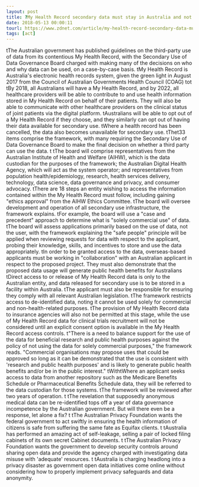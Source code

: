 ```yaml
---
layout: post
title: ?My Health Record secondary data must stay in Australia and not be used for 'solely commercial' reasons
date: 2018-05-13 00:00:11
tourl: https://www.zdnet.com/article/my-health-record-secondary-data-must-stay-in-australia-and-not-be-used-for-solely-commercial-reasons/
tags: [act]
---
```

 tThe Australian government has published guidelines on the third-party use of data from its contentious My Health Record, with the Secondary Use of Data Governance Board charged with making many of the decisions on who and why data can be used, on a case-by-case basis. tMy Health Record is Australia's electronic health records system, given the green light in August 2017 from the Council of Australian Governments Health Council (COAG) tot tBy 2018, all Australians will have a My Health Record, and by 2022, all healthcare providers will be able to contribute to and use health information stored in My Health Record on behalf of their patients. They will also be able to communicate with other healthcare providers on the clinical status of joint patients via the digital platform. tAustralians will be able to opt out of a My Health Record if they choose, and they similarly can opt out of having their data available for secondary use. tWhere a health record has been cancelled, the data also becomes unavailable for secondary use. tThet33 items comprise the framework, with many requiring the Secondary Use of Data Governance Board to make the final decision on whether a third party can use the data. t tThe board will comprise representatives from the Australian Institute of Health and Welfare (AIHW), which is the data custodian for the purposes of the framework; the Australian Digital Health Agency, which will act as the system operator; and representatives from population health/epidemiology, research, health services delivery, technology, data science, data governance and privacy, and consumer advocacy. tThere are 18 steps an entity wishing to access the information contained within the My Health Record must follow, including gaining "ethics approval" from the AIHW Ethics Committee. tThe board will oversee development and operation of all secondary use infrastructure, the framework explains. tFor example, the board will use a "case and precedent" approach to determine what is "solely commercial use" of data. tThe board will assess applications primarily based on the use of data, not the user, with the framework explaining the "safe people" principle will be applied when reviewing requests for data with respect to the applicant, probing their knowledge, skills, and incentives to store and use the data appropriately. tIn order to be granted access to the data, overseas-based applicants must be working in "collaboration" with an Australian applicant in respect to the proposed project. They must also demonstrate that the proposed data usage will generate public health benefits for Australians tDirect access to or release of My Health Record data is only to the Australian entity, and data released for secondary use is to be stored in a facility within Australia. tThe applicant must also be responsible for ensuring they comply with all relevant Australian legislation. tThe framework restricts access to de-identified data, noting it cannot be used solely for commercial and non-health-related purposes. tThe provision of My Health Record data to insurance agencies will also not be permitted at this stage, while the use of My Health Record data for clinical trials recruitment will not be considered until an explicit consent option is available in the My Health Record access controls. t"There is a need to balance support for the use of the data for beneficial research and public health purposes against the policy of not using the data for solely commercial purposes," the framework reads. "Commercial organisations may propose uses that could be approved so long as it can be demonstrated that the use is consistent with 'research and public health purposes' and is likely to generate public health benefits and/or be in the public interest." tWithtWhere an applicant seeks access to data from another repository such as the Medicare Benefits Schedule or Pharmaceutical Benefits Schedule data, they will be referred to the data custodian for those systems. tThe framework will be reviewed after two years of operation. t tThe revelation that supposedly anonymous medical data can be re-identified tops off a year of data governance incompetence by the Australian government. But will there even be a response, let alone a fix? t tThe Australian Privacy Foundation wants the federal government to act swiftly in ensuring the health information of citizens is safe from suffering the same fate as Equifax clients. t tAustralia has performed an amazing act of self-leakage, selling a pair of locked filing cabinets of its own secret Cabinet documents. t tThe Australian Privacy Foundation wants the government to develop security controls around sharing open data and provide the agency charged with investigating data misuse with 'adequate' resources. t tAustralia is charging headlong into a privacy disaster as government open data initiatives come online without considering how to properly implement privacy safeguards and data anonymity.